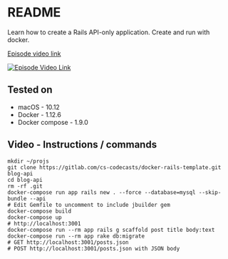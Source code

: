 # README

Learn how to create a Rails API-only application. Create and run with docker.

[Episode video link](https://youtu.be/pTgaCgfH6_U)

[![Episode Video Link](https://i.ytimg.com/vi/pTgaCgfH6_U/hqdefault.jpg)](https://youtu.be/pTgaCgfH6_U)

## Tested on

* macOS - 10.12
* Docker - 1.12.6
* Docker compose - 1.9.0

## Video - Instructions / commands

```
mkdir ~/projs
git clone https://gitlab.com/cs-codecasts/docker-rails-template.git blog-api
cd blog-api
rm -rf .git
docker-compose run app rails new . --force --database=mysql --skip-bundle --api
# Edit Gemfile to uncomment to include jbuilder gem
docker-compose build
docker-compose up
# http://localhost:3001
docker-compose run --rm app rails g scaffold post title body:text
docker-compose run --rm app rake db:migrate
# GET http://localhost:3001/posts.json
# POST http://localhost:3001/posts.json with JSON body
```
